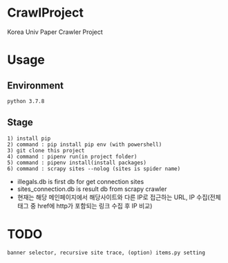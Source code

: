 # CrawlProject
Korea Univ Paper Crawler Project

# Usage
## Environment
```
python 3.7.8
```
## Stage
```
1) install pip
2) command : pip install pip env (with powershell)
3) git clone this project
4) command : pipenv run(in project folder)
5) command : pipenv install(install packages)
6) command : scrapy sites --nolog (sites is spider name)
```
* illegals.db is first db for get connection sites
* sites_connection.db is result db from scrapy crawler
* 현재는 해당 메인페이지에서 해당사이트와 다른 IP로 접근하는 URL, IP 수집(전체 태그 중 href에 http가 포함되는 링크 수집 후 IP 비교)

# TODO
```
banner selector, recursive site trace, (option) items.py setting
```